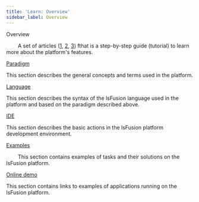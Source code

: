 ```yaml
---
title: 'Learn: Overview'
sidebar_label: Overview
---
```


Overview

        A set of articles ([1](https://habr.com/ru/company/lsfusion/blog/458376/), [2](https://habr.com/ru/company/lsfusion/blog/460141/), [3](https://habr.com/ru/company/lsfusion/blog/460887/)) fthat is a step-by-step guide (tutorial) to learn more about the platform's features.

[Paradigm](Paradigm.md)

This section describes the general concepts and terms used in the platform.

[Language](Language.md)

This section describes the syntax of the lsFusion language used in the platform and based on the paradigm described above.

[IDE](IDE.md)

This section describes the basic actions in the lsFusion platform development environment.

[Examples](Examples.md)

        This section contains examples of tasks and their solutions on the lsFusion platform.

[Online demo](Online_demo.md)

This section contains links to examples of applications running on the lsFusion platform.
